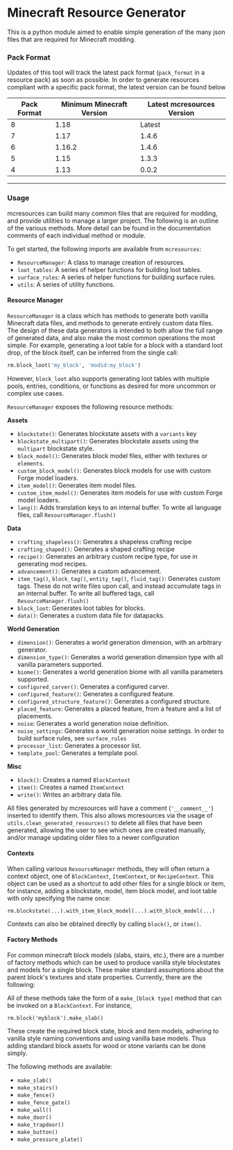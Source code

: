 # Minecraft Resource Generator

This is a python module aimed to enable simple generation of the many json files that are required for Minecraft modding.

### Pack Format

Updates of this tool will track the latest pack format (`pack_format` in a resource pack) as soon as possible. In order to generate resources compliant with a specific pack format, the latest version can be found below

Pack Format | Minimum Minecraft Version | Latest mcresources Version
---|---|---
8 | 1.18 | Latest
7 | 1.17 | 1.4.6
6 | 1.16.2 | 1.4.6
5 | 1.15 | 1.3.3
4 | 1.13 | 0.0.2

---
### Usage

mcresources can build many common files that are required for modding, and provide utilities to manage a larger project. The following is an outline of the various methods. More detail can be found in the documentation comments of each individual method or module.

To get started, the following imports are available from `mcresources`:

- `ResourceManager`: A class to manage creation of resources.
- `loot_tables`: A series of helper functions for building loot tables.
- `surface_rules`: A series of helper functions for building surface rules.
- `utils`: A series of utility functions.

#### Resource Manager

`ResourceManager` is a class which has methods to generate both vanilla Minecraft data files, and methods to generate entirely custom data files. The design of these data generators is intended to both allow the full range of generated data, and also make the most common operations the most simple. For example, generating a loot table for a block with a standard loot drop, of the block itself, can be inferred from the single call:

```python
rm.block_loot('my_block', 'modid:my_block')
```

However, `block_loot` also supports generating loot tables with multiple pools, entries, conditions, or functions as desired for more uncommon or complex use cases.

`ResourceManager` exposes the following resource methods:

**Assets**

- `blockstate()`: Generates blockstate assets with a `variants` key
- `blockstate_multipart()`: Generates blockstate assets using the `multipart` blockstate style.
- `block_model()`: Generates block model files, either with textures or `elements`.
- `custom_block_model()`: Generates block models for use with custom Forge model loaders.
- `item_model()`: Generates item model files.
- `custom_item_model()`: Generates item models for use with custom Forge model loaders.
- `lang()`: Adds translation keys to an internal buffer. To write all language files, call `ResourceManager.flush()`

**Data**

- `crafting_shapeless()`: Generates a shapeless crafting recipe
- `crafting_shaped()`: Generates a shaped crafting recipe
- `recipe()`: Generates an arbitrary custom recipe type, for use in generating mod recipes.
- `advancement()`: Generates a custom advancement.
- `item_tag()`, `block_tag()`, `entity_tag()`, `fluid_tag()`: Generates custom tags. These do not write files upon call, and instead accumulate tags in an internal buffer. To write all buffered tags, call `ResourceManager.flush()`
- `block_loot`: Generates loot tables for blocks.
- `data()`: Generates a custom data file for datapacks.

**World Generation**

- `dimension()`: Generates a world generation dimension, with an arbitrary generator.
- `dimension_type()`: Generates a world generation dimension type with all vanilla parameters supported.
- `biome()`: Generates a world generation biome with all vanilla parameters supported.
- `configured_carver()`: Generates a configured carver.
- `configured_feature()`: Generates a configured feature.
- `configured_structure_feature()`: Generates a configured structure.
- `placed_feature`: Generates a placed feature, from a feature and a list of placements.
- `noise`: Generates a world generation noise definition.
- `noise_settings`: Generates a world generation noise settings. In order to build surface rules, see `surface_rules`
- `processor_list`: Generates a processor list.
- `template_pool`: Generates a template pool.

**Misc**

- `block()`: Creates a named `BlockContext`
- `item()`: Creates a named `ItemContext`
- `write()`: Writes an arbitrary data file.

All files generated by mcresources will have a comment (`'__comment__'`) inserted to identify them. This also allows mcresources via the usage of `utils.clean_generated_resources()` to delete all files that have been generated, allowing the user to see which ones are created manually, and/or manage updating older files to a newer configuration

#### Contexts

When calling various `ResourceManager` methods, they will often return a context object, one of `BlockContext`, `ItemContext`, or `RecipeContext`. This object can be used as a shortcut to add other files for a single block or item, for instance, adding a blockstate, model, item block model, and loot table with only specifying the name once:

```
rm.blockstate(...).with_item_block_model(...).with_block_model(...)
```

Contexts can also be obtained directly by calling `block()`, or `item()`.

#### Factory Methods

For common minecraft block models (slabs, stairs, etc.), there are a number of factory methods which can be used to produce vanilla style blockstates and models for a single block. These make standard assumptions about the parent block's textures and state properties. Currently, there are the following:

All of these methods take the form of a `make_[block type]` method that can be invoked on a `BlockContext`. For instance,

```
rm.block('myblock').make_slab()
```

These create the required block state, block and item models, adhering to vanilla style naming conventions and using vanilla base models. Thus adding standard block assets for wood or stone variants can be done simply.

The following methods are available:
 - `make_slab()`
 - `make_stairs()`
 - `make_fence()`
 - `make_fence_gate()`
 - `make_wall()`
 - `make_door()`
 - `make_trapdoor()`
 - `make_button()`
 - `make_pressure_plate()`
